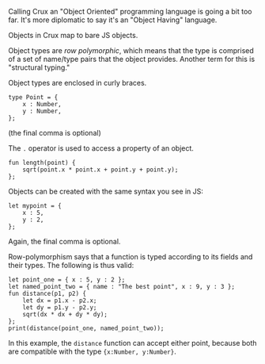 Calling Crux an "Object Oriented" programming language is going a bit too far.  It's more diplomatic to say it's an "Object Having" language.

Objects in Crux map to bare JS objects.

Object types are _row polymorphic_, which means that the type is comprised of a set of name/type pairs that the object provides.  Another term for this is "structural typing."

Object types are enclosed in curly braces.

```
type Point = {
    x : Number,
    y : Number,
};
```

(the final comma is optional)

The `.` operator is used to access a property of an object.

```
fun length(point) {
    sqrt(point.x * point.x + point.y + point.y);
};
```

Objects can be created with the same syntax you see in JS:

```
let mypoint = {
    x : 5,
    y : 2,
};
```

Again, the final comma is optional.

Row-polymorphism says that a function is typed according to its fields and their types.  The following is thus valid:

```
let point_one = { x : 5, y : 2 };
let named_point_two = { name : "The best point", x : 9, y : 3 };
fun distance(p1, p2) {
    let dx = p1.x - p2.x;
    let dy = p1.y - p2.y;
    sqrt(dx * dx + dy * dy);
};
print(distance(point_one, named_point_two));
```

In this example, the `distance` function can accept either point, because both are compatible with the type `{x:Number, y:Number}`.
